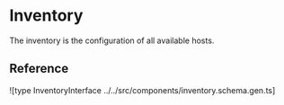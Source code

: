 # Inventory

The inventory is the configuration of all available hosts.

## Reference

![type InventoryInterface ../../src/components/inventory.schema.gen.ts]
